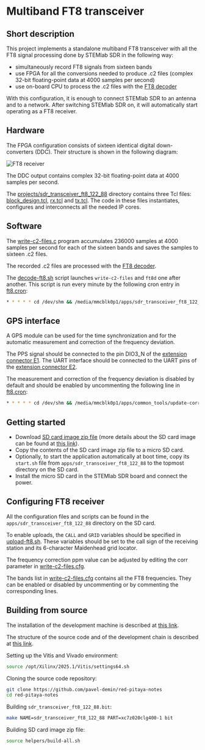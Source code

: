 # Multiband FT8 transceiver

## Short description

This project implements a standalone multiband FT8 transceiver with all the FT8 signal processing done by STEMlab SDR in the following way:

- simultaneously record FT8 signals from sixteen bands
- use FPGA for all the conversions needed to produce .c2 files (complex 32-bit floating-point data at 4000 samples per second)
- use on-board CPU to process the .c2 files with the [FT8 decoder](https://github.com/pavel-demin/ft8d)

With this configuration, it is enough to connect STEMlab SDR to an antenna and to a network. After switching STEMlab SDR on, it will automatically start operating as a FT8 receiver.

## Hardware

The FPGA configuration consists of sixteen identical digital down-converters (DDC). Their structure is shown in the following diagram:

![FT8 receiver](/img/sdr-receiver-ft8-122-88.png)

The DDC output contains complex 32-bit floating-point data at 4000 samples per second.

The [projects/sdr_transceiver_ft8_122_88]($source$/projects/sdr_transceiver_ft8_122_88) directory contains three Tcl files: [block_design.tcl]($source$/projects/sdr_transceiver_ft8_122_88/block_design.tcl), [rx.tcl]($source$/projects/sdr_transceiver_ft8_122_88/rx.tcl) and [tx.tcl]($source$/projects/sdr_transceiver_ft8_122_88/tx.tcl). The code in these files instantiates, configures and interconnects all the needed IP cores.

## Software

The [write-c2-files.c]($source$/projects/sdr_transceiver_ft8_122_88/app/write-c2-files.c) program accumulates 236000 samples at 4000 samples per second for each of the sixteen bands and saves the samples to sixteen .c2 files.

The recorded .c2 files are processed with the [FT8 decoder](https://github.com/pavel-demin/ft8d).

The [decode-ft8.sh]($source$/projects/sdr_transceiver_ft8_122_88/app/decode-ft8.sh) script launches `write-c2-files` and `ft8d` one after another. This script is run every minute by the following cron entry in [ft8.cron]($source$/projects/sdr_transceiver_ft8_122_88/app/ft8.cron):

```bash
* * * * * cd /dev/shm && /media/mmcblk0p1/apps/sdr_transceiver_ft8_122_88/decode-ft8.sh >> decode-ft8.log 2>&1 &
```

## GPS interface

A GPS module can be used for the time synchronization and for the automatic measurement and correction of the frequency deviation.

The PPS signal should be connected to the pin DIO3_N of the [extension connector E1](https://redpitaya.readthedocs.io/en/latest/developerGuide/hardware/ORIG_GEN/122-16/top.html#extension-connector-e1). The UART interface should be connected to the UART pins of the [extension connector E2](https://redpitaya.readthedocs.io/en/latest/developerGuide/hardware/ORIG_GEN/122-16/top.html#extension-connector-e2).

The measurement and correction of the frequency deviation is disabled by default and should be enabled by uncommenting the following line in [ft8.cron]($source$/projects/sdr_transceiver_ft8_122_88/app/ft8.cron):

```bash
* * * * * cd /dev/shm && /media/mmcblk0p1/apps/common_tools/update-corr.sh 122.88 >> update-corr.log 2>&1 &
```

## Getting started

- Download [SD card image zip file]($release_image$) (more details about the SD card image can be found at [this link](/alpine/)).
- Copy the contents of the SD card image zip file to a micro SD card.
- Optionally, to start the application automatically at boot time, copy its `start.sh` file from `apps/sdr_transceiver_ft8_122_88` to the topmost directory on the SD card.
- Install the micro SD card in the STEMlab SDR board and connect the power.

## Configuring FT8 receiver

All the configuration files and scripts can be found in the `apps/sdr_transceiver_ft8_122_88` directory on the SD card.

To enable uploads, the `CALL` and `GRID` variables should be specified in [upload-ft8.sh]($source$/projects/sdr_transceiver_ft8_122_88/app/upload-ft8.sh#L4-L5). These variables should be set to the call sign of the receiving station and its 6-character Maidenhead grid locator.

The frequency correction ppm value can be adjusted by editing the corr parameter in [write-c2-files.cfg]($source$/projects/sdr_transceiver_ft8_122_88/app/write-c2-files.cfg).

The bands list in [write-c2-files.cfg]($source$/projects/sdr_transceiver_ft8_122_88/app/write-c2-files.cfg) contains all the FT8 frequencies. They can be enabled or disabled by uncommenting or by commenting the corresponding lines.

## Building from source

The installation of the development machine is described at [this link](/development-machine/).

The structure of the source code and of the development chain is described at [this link](/led-blinker/).

Setting up the Vitis and Vivado environment:

```bash
source /opt/Xilinx/2025.1/Vitis/settings64.sh
```

Cloning the source code repository:

```bash
git clone https://github.com/pavel-demin/red-pitaya-notes
cd red-pitaya-notes
```

Building `sdr_transceiver_ft8_122_88.bit`:

```bash
make NAME=sdr_transceiver_ft8_122_88 PART=xc7z020clg400-1 bit
```

Building SD card image zip file:

```bash
source helpers/build-all.sh
```
